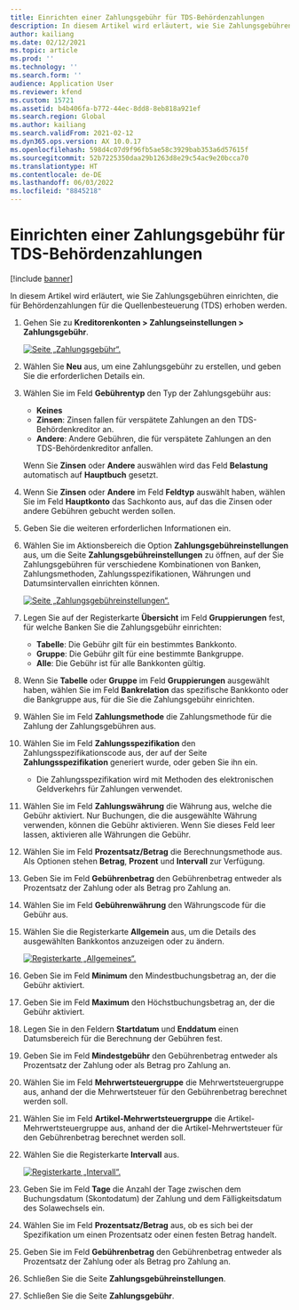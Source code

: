 ```yaml
---
title: Einrichten einer Zahlungsgebühr für TDS-Behördenzahlungen
description: In diesem Artikel wird erläutert, wie Sie Zahlungsgebühren einrichten, die für Behördenzahlungen für die Quellenbesteuerung (TDS) erhoben werden.
author: kailiang
ms.date: 02/12/2021
ms.topic: article
ms.prod: ''
ms.technology: ''
ms.search.form: ''
audience: Application User
ms.reviewer: kfend
ms.custom: 15721
ms.assetid: b4b406fa-b772-44ec-8dd8-8eb818a921ef
ms.search.region: Global
ms.author: kailiang
ms.search.validFrom: 2021-02-12
ms.dyn365.ops.version: AX 10.0.17
ms.openlocfilehash: 598d4c07d9f96fb5ae58c3929bab353a6d57615f
ms.sourcegitcommit: 52b7225350daa29b1263d8e29c54ac9e20bcca70
ms.translationtype: HT
ms.contentlocale: de-DE
ms.lasthandoff: 06/03/2022
ms.locfileid: "8845218"
---
```

# <a name="set-up-payment-fees-for-tds-authority-payments"></a>Einrichten einer Zahlungsgebühr für TDS-Behördenzahlungen

[!include [banner](../includes/banner.md)]

In diesem Artikel wird erläutert, wie Sie Zahlungsgebühren einrichten, die für Behördenzahlungen für die Quellenbesteuerung (TDS) erhoben werden.

1. Gehen Sie zu **Kreditorenkonten \> Zahlungseinstellungen \> Zahlungsgebühr**.

    [![Seite „Zahlungsgebühr“.](./media/apac-ind-TDS-28.png)](./media/apac-ind-TDS-28.png)

2. Wählen Sie **Neu** aus, um eine Zahlungsgebühr zu erstellen, und geben Sie die erforderlichen Details ein.
3. Wählen Sie im Feld **Gebührentyp** den Typ der Zahlungsgebühr aus:

    - **Keines**
    - **Zinsen**: Zinsen fallen für verspätete Zahlungen an den TDS-Behördenkreditor an.
    - **Andere**: Andere Gebühren, die für verspätete Zahlungen an den TDS-Behördenkreditor anfallen.

    Wenn Sie **Zinsen** oder **Andere** auswählen wird das Feld **Belastung** automatisch auf **Hauptbuch** gesetzt.

4. Wenn Sie **Zinsen** oder **Andere** im Feld **Feldtyp** auswählt haben, wählen Sie im Feld **Hauptkonto** das Sachkonto aus, auf das die Zinsen oder andere Gebühren gebucht werden sollen.
5. Geben Sie die weiteren erforderlichen Informationen ein.
6. Wählen Sie im Aktionsbereich die Option **Zahlungsgebühreinstellungen** aus, um die Seite **Zahlungsgebühreinstellungen** zu öffnen, auf der Sie Zahlungsgebühren für verschiedene Kombinationen von Banken, Zahlungsmethoden, Zahlungsspezifikationen, Währungen und Datumsintervallen einrichten können.

    [![Seite „Zahlungsgebühreinstellungen“.](./media/apac-ind-TDS-21.png)](./media/apac-ind-TDS-21.png)

7. Legen Sie auf der Registerkarte **Übersicht** im Feld **Gruppierungen** fest, für welche Banken Sie die Zahlungsgebühr einrichten:

    - **Tabelle**: Die Gebühr gilt für ein bestimmtes Bankkonto.
    - **Gruppe**: Die Gebühr gilt für eine bestimmte Bankgruppe.
    - **Alle**: Die Gebühr ist für alle Bankkonten gültig.

8. Wenn Sie **Tabelle** oder **Gruppe** im Feld **Gruppierungen** ausgewählt haben, wählen Sie im Feld **Bankrelation** das spezifische Bankkonto oder die Bankgruppe aus, für die Sie die Zahlungsgebühr einrichten.
9. Wählen Sie im Feld **Zahlungsmethode** die Zahlungsmethode für die Zahlung der Zahlungsgebühren aus.
10. Wählen Sie im Feld **Zahlungsspezifikation** den Zahlungsspezifikationscode aus, der auf der Seite **Zahlungsspezifikation** generiert wurde, oder geben Sie ihn ein.
    - Die Zahlungsspezifikation wird mit Methoden des elektronischen Geldverkehrs für Zahlungen verwendet.
12. Wählen Sie im Feld **Zahlungswährung** die Währung aus, welche die Gebühr aktiviert. Nur Buchungen, die die ausgewählte Währung verwenden, können die Gebühr aktivieren. Wenn Sie dieses Feld leer lassen, aktivieren alle Währungen die Gebühr.
13. Wählen Sie im Feld **Prozentsatz/Betrag** die Berechnungsmethode aus. Als Optionen stehen **Betrag**, **Prozent** und **Intervall** zur Verfügung.
14. Geben Sie im Feld **Gebührenbetrag** den Gebührenbetrag entweder als Prozentsatz der Zahlung oder als Betrag pro Zahlung an.
15. Wählen Sie im Feld **Gebührenwährung** den Währungscode für die Gebühr aus.
16. Wählen Sie die Registerkarte **Allgemein** aus, um die Details des ausgewählten Bankkontos anzuzeigen oder zu ändern.

    [![Registerkarte „Allgemeines“.](./media/apac-ind-TDS-22.png)](./media/apac-ind-TDS-22.png)

16. Geben Sie im Feld **Minimum** den Mindestbuchungsbetrag an, der die Gebühr aktiviert.
17. Geben Sie im Feld **Maximum** den Höchstbuchungsbetrag an, der die Gebühr aktiviert.
18. Legen Sie in den Feldern **Startdatum** und **Enddatum** einen Datumsbereich für die Berechnung der Gebühren fest.
19. Geben Sie im Feld **Mindestgebühr** den Gebührenbetrag entweder als Prozentsatz der Zahlung oder als Betrag pro Zahlung an.
20. Wählen Sie im Feld **Mehrwertsteuergruppe** die Mehrwertsteuergruppe aus, anhand der die Mehrwertsteuer für den Gebührenbetrag berechnet werden soll.
21. Wählen Sie im Feld **Artikel-Mehrwertsteuergruppe** die Artikel-Mehrwertsteuergruppe aus, anhand der die Artikel-Mehrwertsteuer für den Gebührenbetrag berechnet werden soll.
22. Wählen Sie die Registerkarte **Intervall** aus. 

    [![Registerkarte „Intervall“.](./media/apac-ind-TDS-23.png)](./media/apac-ind-TDS-23.png)

23. Geben Sie im Feld **Tage** die Anzahl der Tage zwischen dem Buchungsdatum (Skontodatum) der Zahlung und dem Fälligkeitsdatum des Solawechsels ein.
24. Wählen Sie im Feld **Prozentsatz/Betrag** aus, ob es sich bei der Spezifikation um einen Prozentsatz oder einen festen Betrag handelt.
25. Geben Sie im Feld **Gebührenbetrag** den Gebührenbetrag entweder als Prozentsatz der Zahlung oder als Betrag pro Zahlung an.
26. Schließen Sie die Seite **Zahlungsgebühreinstellungen**.
27. Schließen Sie die Seite **Zahlungsgebühr**.
